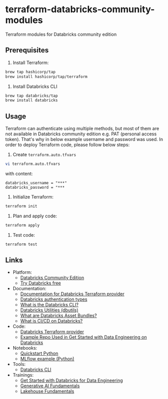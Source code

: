 # terraform-databricks-community-modules

Terraform modules for Databricks community edition

## Prerequisites

1. Install Terraform:
```bash
brew tap hashicorp/tap
brew install hashicorp/tap/terraform
```
1. Install Databricks CLI
```bash
brew tap databricks/tap
brew install databricks
```

## Usage

Terraform can authenticate using multiple methods, but most of them are not available in Databricks community edition e.g. PAT (personal access token). That's why in below example username and password was used. In order to deploy Terraform code, please follow below steps:

1. Create `terraform.auto.tfvars`
```bash
vi terraform.auto.tfvars
```
with content:
```hcl
databricks_username = "***"
databricks_password = "***
```
1. Initialize Terraform:
```bash
terraform init
```
1. Plan and apply code:
```bash
terraform apply
```
1. Test code:
```bash
terraform test
```

## Links

* Platform:
  * [Databricks Community Edition](https://community.cloud.databricks.com/)
  * [Try Databricks free](https://www.databricks.com/try-databricks)
* Documentation:
  * [Documentation for Databricks Terraform provider](https://docs.databricks.com/en/dev-tools/terraform/index.html)
  * [Databricks authentication types](https://docs.databricks.com/en/dev-tools/auth/index.html#databricks-client-unified-authentication)
  * [What is the Databricks CLI?](https://docs.databricks.com/en/dev-tools/cli/index.html)
  * [Databricks Utilities (dbutils)](https://docs.databricks.com/en/dev-tools/databricks-utils.html)
  * [What are Databricks Asset Bundles?](https://docs.databricks.com/en/dev-tools/bundles/index.html)
  * [What is CI/CD on Databricks?](https://docs.databricks.com/en/dev-tools/ci-cd.html)
* Code:
  * [Databricks Terraform provider](https://registry.terraform.io/providers/databricks/databricks/latest/docs)
  * [Example Repo Used in Get Started with Data Engineering on Databricks](https://github.com/databricks-academy/get-started-with-data-engineering-on-databricks-repo-example)
* Notebooks:
  * [Quickstart Python](https://docs.databricks.com/en/mlflow/quick-start-python.html#)
  * [MLflow example (Python)](https://docs.databricks.com/en/_extras/notebooks/source/mlflow/mlflow-quick-start-python.html)
* Tools:
  * [Databricks CLI](https://docs.databricks.com/en/dev-tools/cli/install.html)
* Trainings:
  * [Get Started with Databricks for Data Engineering](https://customer-academy.databricks.com/learn/course/2469/get-started-with-databricks-for-data-engineering)
  * [Generative AI Fundamentals](https://www.databricks.com/learn/training/generative-ai-fundamentals-accreditation)
  * [Lakehouse Fundamentals](https://www.databricks.com/learn/training/lakehouse-fundamentals-accreditation)

<!-- BEGINNING OF PRE-COMMIT-TERRAFORM DOCS HOOK -->
<!-- END OF PRE-COMMIT-TERRAFORM DOCS HOOK -->
